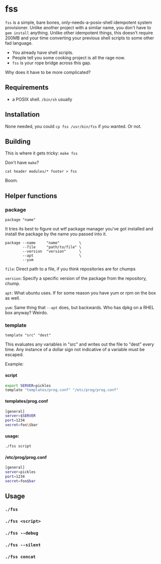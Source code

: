 # fss
`fss` is a simple, bare bones, only-needs-a-posix-shell idempotent system provisioner. Unlike another project with a similar name, you don't have to `gem install` anything. Unlike other idempotent things, this doesn't require 200MB and your time converting your previous shell scripts to some other fad language.

* You already have shell scripts.
* People tell you some cooking project is all the rage now.
* `fss` is your rope bridge across this gap.

Why does it have to be more complicated?

## Requirements
* a POSIX shell. `/bin/sh` usually

## Installation
None needed, you could `cp fss /usr/bin/fss` if you wanted. Or not.

## Building
This is where it gets tricky: `make fss`

Don't have `make`?

`cat header modules/* footer > fss`

Boom.


## Helper functions
### package
`package "name"`

It tries its best to figure out wtf package manager you've got installed and install the package by the name you passed into it. 

    package --name     "name"         \
            --file     "path/to/file" \
            --version  "version"      \
            --apt                     \
            --yum

`file`: Direct path to a file, if you think repositories are for chumps

`version`: Specify a specific version of the package from the repository, chump.

`apt`: What ubuntu uses. If for some reason you have yum or rpm on the box as well.

`yum`: Same thing that `--apt` does, but backwards. Who has dpkg on a RHEL box anyway? Weirdo.

### template
`template "src" "dest"`

This evaluates any variables in "src" and writes out the file to "dest" every time. Any instance of a dollar sign not indicative of a variable must be escaped.

Example:
#### script
```bash
export SERVER=pickles
template "templates/prog.conf" "/etc/prog/prog.conf"
```
#### templates/prog.conf
```bash
[general]
server=$SERVER
port=1234
secret=foo\$bar
```
#### usage:
```bash
./fss script
```

#### /etc/prog/prog.conf
```bash
[general]
server=pickles
port=1234
secret=foo$bar
````

## Usage
### `./fss`
### `./fss <script>`
### `./fss --debug`
### `./fss --silent`
### `./fss concat`

